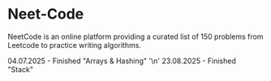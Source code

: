 # Neet-Code

NeetCode is an online platform providing a curated list of 150 problems from Leetcode to practice writing algorithms.

04.07.2025 - Finished "Arrays & Hashing" '\n'
23.08.2025 - Finished "Stack"
